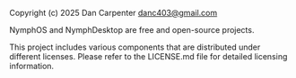Copyright (c) 2025 Dan Carpenter <danc403@gmail.com>

NymphOS and NymphDesktop are free and open-source projects.

This project includes various components that are distributed under different licenses.
Please refer to the LICENSE.md file for detailed licensing information.
